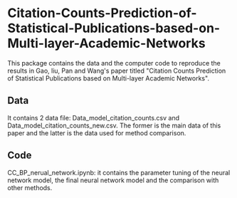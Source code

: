 # Citation-Counts-Prediction-of-Statistical-Publications-based-on-Multi-layer-Academic-Networks
This package contains the data and the computer code to reproduce the results in Gao, liu, Pan and Wang's paper titled "Citation Counts Prediction of Statistical Publications based on Multi-layer Academic Networks".
## Data
It contains 2 data file: 
Data_model_citation_counts.csv and Data_model_citation_counts_new.csv. 
The former is the main data of this paper and the latter is the data used for method comparison.
## Code
CC_BP_nerual_network.ipynb: it contains the parameter tuning of the neural network model, the final neural network model and the comparison with other methods.
